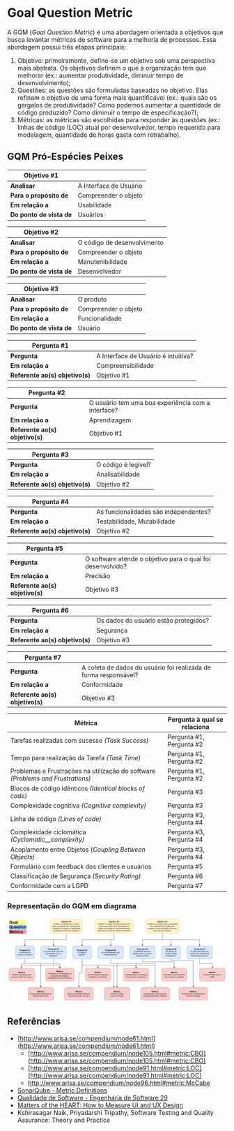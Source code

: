 # Goal Question Metric

A GQM (_Goal Question Metric_) é uma abordagem orientada a objetivos que busca levantar métricas de software para a melhoria de processos. Essa abordagem possui três etapas principais:

1. Objetivo: primeiramente, define-se um objetivo sob uma perspectiva mais abstrata. Os objetivos definem o que a organização tem que melhorar (ex.: aumentar produtividade, diminuir tempo de desenvolvimento);
2. Questões: as questões são formuladas baseadas no objetivo. Elas refinam o objetivo de uma forma mais quantificável (ex.: quais são os gargalos de produtividade? Como podemos aumentar a quantidade de código produzido?
 Como diminuir o tempo de especificação?);
3. Métricas: as métricas são escolhidas para responder às questões (ex.: linhas de código (LOC) atual por desenvolvedor, tempo requerido para modelagem, quantidade de horas gasta com retrabalho).

## GQM Pró-Espécies Peixes

| **Objetivo #1** | |
| --- | --- |
| **Analisar** | A Interface de Usuário |
| **Para o propósito de** | Compreender o objeto |
| **Em relação a** | Usabilidade |
| **Do ponto de vista de** | Usuários |

| **Objetivo #2** | |
| --- | --- |
| **Analisar** | O código de desenvolvimento |
| **Para o propósito de** | Compreender o objeto |
| **Em relação a** | Manutenibilidade |
| **Do ponto de vista de** | Desenvolvedor |

| **Objetivo #3** | |
| --- | --- |
| **Analisar** | O produto |
| **Para o propósito de** | Compreender o objeto |
| **Em relação a** | Funcionalidade |
| **Do ponto de vista de** | Usuário |

| **Pergunta #1** | |
| --- | --- |
| **Pergunta** | A Interface de Usuário é intuitiva? |
| **Em relação a** | Compreensibilidade |
| **Referente ao(s) objetivo(s)** | Objetivo #1 |

| **Pergunta #2** | |
| --- | --- |
| **Pergunta** | O usuário tem uma boa experiência com a interface? |
| **Em relação a** | Aprendizagem |
| **Referente ao(s) objetivo(s)** | Objetivo #1 |

| **Pergunta #3** | |
| --- | --- |
| **Pergunta** | O código é legível? |
| **Em relação a** | Analisabilidade |
| **Referente ao(s) objetivo(s)** | Objetivo #2 |

| **Pergunta #4** | |
| --- | --- |
| **Pergunta** | As funcionalidades são independentes? |
| **Em relação a** | Testabilidade, Mutabilidade |
| **Referente ao(s) objetivo(s)** | Objetivo #2 |

| **Pergunta #5** | |
| --- | --- |
| **Pergunta** | O software atende o objetivo para o qual foi desenvolvido? |
| **Em relação a** | Precisão |
| **Referente ao(s) objetivo(s)** | Objetivo #3 |

| **Pergunta #6** | |
| --- | --- |
| **Pergunta** | Os dados do usuário estão protegidos? |
| **Em relação a** | Segurança |
| **Referente ao(s) objetivo(s)** | Objetivo #3 |

| **Pergunta #7** | |
| --- | --- |
| **Pergunta** | A coleta de dados do usuário foi realizada de forma responsável? |
| **Em relação a** | Conformidade |
| **Referente ao(s) objetivo(s)** | Objetivo #3 |

| **Métrica** | **Pergunta à qual se relaciona** |
| --- | --- |
| Tarefas realizadas com sucesso _(Task Success)_ | Pergunta #1, Pergunta #2 |
| Tempo para realização da Tarefa _(Task Time)_ | Pergunta #1, Pergunta #2 |
| Problemas e Frustrações na utilização do software _(Problems and Frustrations)_ | Pergunta #1, Pergunta #2 |
| Blocos de código idênticos _(Identical blocks of code)_ | Pergunta #3 |
| Complexidade cognitiva _(Cognitive complexity)_ | Pergunta #3 |
| Linha de código _(Lines of code)_ | Pergunta #3, Pergunta #4 |
| Complexidade ciclomática _(Cyclomatic__complexity)_ | Pergunta #3, Pergunta #4 |
| Acoplamento entre Objetos (_Coupling Between Objects)_ | Pergunta #3, Pergunta #4 |
| Formulário com feedback dos clientes e usuários | Pergunta #5 |
| Classificação de Segurança _(Security Rating)_ | Pergunta #6 |
| Conformidade com a LGPD | Pergunta #7 |

### Representação do GQM em diagrama

![Diagrama do GQM](../Assets/Images/GQM/GQMDiagram.png)

## Referências

- [http://www.arisa.se/compendium/node61.html](http://www.arisa.se/compendium/node61.html)
  - [http://www.arisa.se/compendium/node105.html#metric:CBO](http://www.arisa.se/compendium/node105.html#metric:CBO)
  - [http://www.arisa.se/compendium/node91.html#metric:LOC](http://www.arisa.se/compendium/node91.html#metric:LOC)
  - http://www.arisa.se/compendium/node96.html#metric:McCabe
- [SonarQube - Metric Definitions](https://docs.sonarqube.org/latest/user-guide/metric-definitions/)
- [Qualidade de Software - Engenharia de Software 29](https://www.devmedia.com.br/qualidade-de-software-engenharia-de-software-29/18209)
- [Matters of the HEART: How to Measure UI and UX Design](https://onix-systems.medium.com/matters-of-the-heart-how-to-measure-ui-and-ux-design-b7f29b77a711)
- Kshirasagar Naik, Priyadarshi Tripathy, Software Testing and Quality Assurance: Theory and Practice